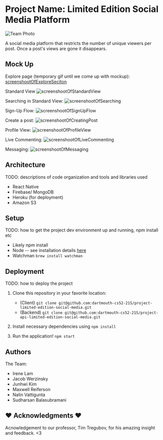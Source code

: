 # Project Name: Limited Edition Social Media Platform

![Team Photo](https://i.imgur.com/bTG56lp.jpg)

A social media platform that restricts the number of unique viewers per post. Once a post's views are gone it disappears. 

## Mock Up

Explore page (temporary gif until we come up with mockup): 
[screenshootOfExploreSeciton](https://github.com/blakesanie/React-Bubble-UI/blob/HEAD/example/public/demo.gif?raw=true)

Standard View 
![screenshootOfStandardView]()

Searching in Standard View:
![screenshootOfSearching]()

Sign-Up Flow: 
![screenshootOfSignUpFlow]()

Create a post:
![screenshootOfCreatingPost]()

Profile View:
![screenshootOfProfileView]()

Live Commenting:
![screenshootOfLiveCommenting]()

Messaging:
![screenshootOfMessaging]()

## Architecture

TODO:  descriptions of code organization and tools and libraries used
* React Native
* Firebase/ MongoDB
* Heroku (for deployment)
* Amazon S3

## Setup

TODO: how to get the project dev environment up and running, npm install etc
* Likely npm install
* Node -- see installation details [here](https://nodejs.org/en/download/)
* Watchman
    `brew install watchman`

## Deployment

TODO: how to deploy the project
1. Clone this repository in your favorite location:
    * (Client) `git clone git@github.com:dartmouth-cs52-21S/project-limited-edition-social-media.git`
    * (Backend) `git clone git@github.com:dartmouth-cs52-21S/project-api-limited-edition-social-media.git`

2. Install necessary dependencies using `npm install`
3. Run the application! `npm start` 

## Authors

The Team: 

  - Irene Lam
  - Jacob Werzinsky
  - Junhwi Kim
  - Maxwell Reiferson
  - Nalin Vattigunta
  - Sudharsan Balasubramani

## :heart: Acknowledgments :heart:

Acnowledgement to our professor, Tim Tregubov, for his amazing insight and feedback. <3
